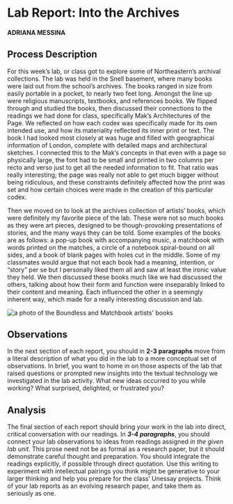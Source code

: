 # Lab Report: Into the Archives

#### ADRIANA MESSINA

## Process Description

For this week’s lab, or class got to explore some of Northeastern’s archival collections. The lab was held in the Snell basement, where many books were laid out from the school’s archives. The books ranged in size from easily portable in a pocket, to nearly two feet long. Amongst the line up were religious manuscripts, textbooks, and references books. We flipped through and studied the books, then discussed their connections to the readings we had done for class, specifically Mak’s Architectures of the Page. We reflected on how each codex was specifically made for its own intended use, and how its materiality reflected its inner print or text. The book I had looked most closely at was huge and filled with geographical information of London, complete with detailed maps and architectural sketches. I connected this to the Mak’s concepts in that even with a page so physically large, the font had to be small and printed in two columns per recto and verso just to get all the needed information to fit. That ratio was really interesting; the page was really not able to get much bigger without being ridiculous, and these constraints definitely affected how the print was set and how certain choices were made in the creation of this particular codex.Then we moved on to look at the archives collection of artists’ books, which were definitely my favorite piece of the lab. These were not so much books as they were art pieces, designed to be though-provoking presentations of stories, and the many ways they can be told. Some examples of the books are as follows: a pop-up book with accompanying music, a matchbook with words printed on the matches, a circle of a notebook spiral-bound on all sides, and a book of blank pages with holes cut in the middle. Some of my classmates would argue that not each book had a meaning, intention, or “story” per se but I personally liked them all and saw at least the ironic value they held. We then discussed these books much like we had discussed the others, talking about how their form and function were inseparably linked to their content and meaning. Each influenced the other in a seemingly inherent way, which made for a really interesting discussion and lab.

![a photo of the Boundless and Matchbook artists' books](ArtistsBooks.jpg)

## Observations

In the next section of each report, you should in **2-3 paragraphs** move from a literal description of what you did in the lab to a more conceptual set of observations. In brief, you want to home in on those aspects of the lab that raised questions or prompted new insights into the textual technology we investigated in the lab activity. What new ideas occurred to you while working? What surprised, delighted, or frustrated you?

## Analysis

The final section of each report should bring your work in the lab into direct, critical conversation with our readings. In **_3-4 paragraphs_**, you should connect your lab observations to ideas from readings assigned _in the given lab unit_. This prose need not be as formal as a research paper, but it should demonstrate careful thought and preparation. You should integrate the readings explicitly, if possible through direct quotation. Use this writing to experiment with intellectual pairings you think might be generative to your larger thinking and help you prepare for the class’ Unessay projects. Think of your lab reports as an evolving research paper, and take them as seriously as one.